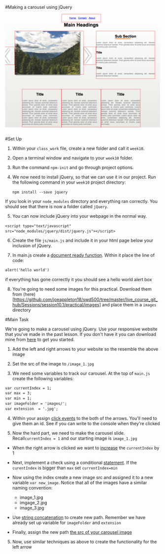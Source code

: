 #Making a carousel using jQuery

![](assets/carousel.png)




#Set Up 

1) Within your `class_work` file, create a new folder and call it `week10`.

2) Open a terminal window and navigate to your `week10` folder.

3) Run the command `npm-init` and go through project options. 

4) We now need to install jQuery, so that we can use it in our project. Run the following command in your `week10` project directory:
	
	`npm install --save jquery`

If you look in your `node_modules`  directory and everything ran correctly. You should see that there is now a folder called `jQuery`. 

5) You can now include jQuery into your webpage in the normal way. 

`<script type="text/javascript" src="node_modules/jquery/dist/jquery.js"></script>`

   
6) Create the file `js/main.js` and include it in your html page below your inclusion of jQuery. 

7) In main.js create a [document ready function](https://github.com/joeappleton18/swd500/blob/master/live_course_git_hub/Sessions/session10.1/notes.md#document-ready-function). Within it place the line of code:


```html 
alert('hello world')

```

if everything has gone correctly it you should see a hello world alert box

8) You're going to need some images for this practical. Download them from (here)[https://github.com/joeappleton18/swd500/tree/master/live_course_git_hub/Sessions/session10.1/practical/images] and place them in a `images` directory 

#Main Task 

We're going to make a carousel using jQuery. Use your responsive website that you've made in the past lesson. If you don't have it you can download mine from [here](http://codepen.io/joeappleton18/pen/VKqdbX) to get you started.


1) Add the left and right arrows to your website so the resemble the above image

2) Set the src of the image to `/image_1.jpg`

3) We need some variables to track our carousel. At the top of `main.js` create the following variables:

```html
var currentIndex = 1;  
var max = 3;
var min = 1;
var imageFolder = 'images/';
var extension  = '.jpg';
```

4) Within your assign [click events](https://github.com/joeappleton18/swd500/blob/master/live_course_git_hub/Sessions/session10.1/notes.md#assigning-event-listeners) to the both of the arrows. You'll need to give them an id. See if you can write to the console when they're clicked

5) Now the hard part, we need to make the carousel slide. Recall`currentIndex = 1` and our starting image is `image_1.jpg`

- When the right arrow is clicked we want to [increase](https://github.com/joeappleton18/swd500/blob/master/live_course_git_hub/Sessions/session10.0/notes.md#maths-operators) the `currentIndex` by 1 
-  Next, implement a check using a conditional [statement](https://github.com/joeappleton18/swd500/blob/master/live_course_git_hub/Sessions/session10.0/notes.md#conditional-statements).  If the `curentIndex` is bigger than `max` set `currentIndex=min`
	
- 	Now using the index create a new image src and assigned it to a new variable `var new_image`. Notice that all of the images have a similar naming convention:

	- image_1.jpg
	- imgage_2.jpg
	- image_3.jpg

- Use [string concatenation](https://github.com/joeappleton18/swd500/blob/master/live_course_git_hub/Sessions/session10.0/notes.md#rules-for-javascript-variables) to create new path. Remember we have already set up variable for `imageFolder` and  `extension`

- Finally,  assign the new path [the src of your carousel image](https://github.com/joeappleton18/swd500/blob/master/live_course_git_hub/Sessions/session10.1/notes.md#accessing-attributes) 

5) Now, use similar techniques as above to create the functionality for the left arrow